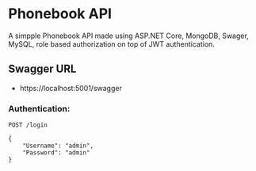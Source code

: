 ﻿# Phonebook API


A simpple Phonebook API made using ASP.NET Core, MongoDB, Swager, MySQL, role based authorization on top of JWT authentication.

## Swagger URL

* https://localhost:5001/swagger

### Authentication:

`POST /login`
```
{
	"Username": "admin",
	"Password": "admin"
}
```